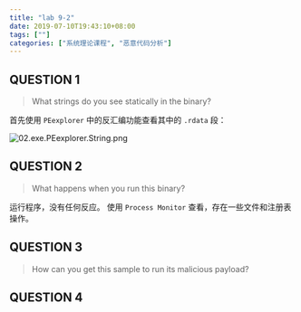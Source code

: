 ```yaml
---
title: "lab 9-2"
date: 2019-07-10T19:43:10+08:00
tags: [""]
categories: ["系统理论课程", "恶意代码分析"]
---
```



## QUESTION 1

> What strings do you see statically in the binary?

首先使用 `PEexplorer` 中的反汇编功能查看其中的 `.rdata` 段：

![02.exe.PEexplorer.String.png](../02.exe.PEexplorer.String.png)

## QUESTION 2

> What happens when you run this binary?

运行程序，没有任何反应。
使用 `Process Monitor` 查看，存在一些文件和注册表操作。

## QUESTION 3

> How can you get this sample to run its malicious payload?

## QUESTION 4


